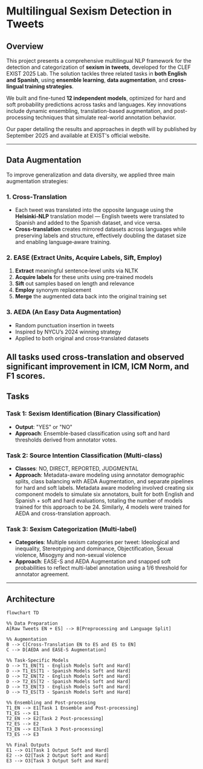 # Multilingual Sexism Detection in Tweets

## Overview

This project presents a comprehensive multilingual NLP framework for the detection and categorization of **sexism in tweets**, developed for the CLEF EXIST 2025 Lab. The solution tackles three related tasks in **both English and Spanish**, using **ensemble learning**, **data augmentation**, and **cross-lingual training strategies**.

We built and fine-tuned **12 independent models**, optimized for hard and soft probability predictions across tasks and languages. Key innovations include dynamic ensembling, translation-based augmentation, and post-processing techniques that simulate real-world annotation behavior. 

Our paper detailing the results and approaches in depth will by published by September 2025 and available at EXIST's official website.

---

## Data Augmentation

To improve generalization and data diversity, we applied three main augmentation strategies:

### 1. Cross‑Translation
- Each tweet was translated into the opposite language using the **Helsinki‑NLP** translation model — English tweets were translated to Spanish and added to the Spanish dataset, and vice versa.  
- **Cross‑translation** creates mirrored datasets across languages while preserving labels and structure, effectively doubling the dataset size and enabling language‑aware training.

### 2. EASE (Extract Units, Acquire Labels, Sift, Employ)
1. **Extract** meaningful sentence‑level units via NLTK  
2. **Acquire labels** for these units using pre‑trained models  
3. **Sift** out samples based on length and relevance  
4. **Employ** synonym replacement  
5. **Merge** the augmented data back into the original training set

### 3. AEDA (An Easy Data Augmentation)
- Random punctuation insertion in tweets  
- Inspired by NYCU’s 2024 winning strategy  
- Applied to both original and cross‑translated datasets

All tasks used cross-translation and observed significant improvement in ICM, ICM Norm, and F1 scores.
---

## Tasks

### Task 1: Sexism Identification (Binary Classification)
- **Output**: "YES" or "NO"
- **Approach**: Ensemble-based classification using soft and hard thresholds derived from annotator votes. 

### Task 2: Source Intention Classification (Multi-class)
- **Classes**: NO, DIRECT, REPORTED, JUDGMENTAL
- **Approach**: Metadata-aware modeling using annotator demographic splits, class balancing with AEDA Augmentation, and separate pipelines for hard and soft labels. Metadata aware modeling involved creating six component models to simulate six annotators, built for both English and Spanish + soft and hard evaluations, totaling the number of models trained for this approach to be 24. Similarly, 4 models were trained for AEDA and cross-translation approach.

### Task 3: Sexism Categorization (Multi-label)
- **Categories**: Multiple sexism categories per tweet: Ideological and inequality, Stereotyping and dominance, Objectification, Sexual violence, Misogyny and non-sexual violence
- **Approach**: EASE-S and AEDA Augmentation and snapped soft probabilities to reflect multi-label annotation using a 1/6 threshold for annotator agreement.

---
## Architecture

```mermaid
flowchart TD

%% Data Preparation
A[Raw Tweets EN + ES] --> B[Preprocessing and Language Split]

%% Augmentation
B --> C[Cross-Translation EN to ES and ES to EN]
C --> D[AEDA and EASE-S Augmentation]

%% Task-Specific Models
D --> T1_EN[T1 - English Models Soft and Hard]
D --> T1_ES[T1 - Spanish Models Soft and Hard]
D --> T2_EN[T2 - English Models Soft and Hard]
D --> T2_ES[T2 - Spanish Models Soft and Hard]
D --> T3_EN[T3 - English Models Soft and Hard]
D --> T3_ES[T3 - Spanish Models Soft and Hard]

%% Ensembling and Post-processing
T1_EN --> E1[Task 1 Ensemble and Post-processing]
T1_ES --> E1
T2_EN --> E2[Task 2 Post-processing]
T2_ES --> E2
T3_EN --> E3[Task 3 Post-processing]
T3_ES --> E3

%% Final Outputs
E1 --> O1[Task 1 Output Soft and Hard]
E2 --> O2[Task 2 Output Soft and Hard]
E3 --> O3[Task 3 Output Soft and Hard]
```
